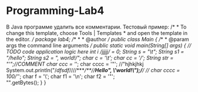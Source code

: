 # Programming-Lab4
В Java программе удалить все комментарии.
Тестовый пример:
    /*
     * To change this template, choose Tools | Templates
     * and open the template in the editor.
     */
    package lab4;
    /**
     *
     * @author 
     */
    public class Main {
        /**
         * @param args the command line arguments
         */
        public static void main(String[] args) {
            // TODO code application logic here
            int i /*jjjjj*/ = 0;
            String s = "\t"; String s1 = "/*hello"; String s2 = ", world!*/";
            char c = '\t';
            char cc = '/';
            String str = "'";//COMMENT
            char ccc = '*';
            char cccc = '"'; //"hjhkjhkj
            System.out.println("/*dfsdf*////****/**//**Hello\", \\'world!\\");/**/ //
            char cccc = 100/'*';
            char f = '\\';
            char f1 = '\n';
            char f2 = '\"';        
            "".getBytes();
        }
    }
